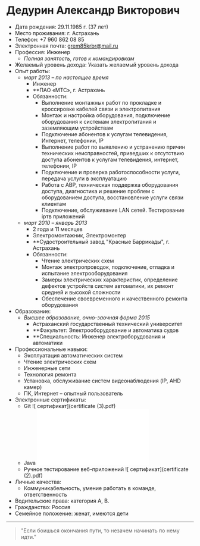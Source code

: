 # Дедурин Александр Викторович
- Дата рождения: 29.11.1985 г. (37 лет)
- Место проживания: г. Астрахань
- Телефон: +7 960 862 08 85
- Электронная почта: grem85krbr@mail.ru
- Профессия: Инженер
  - *Полная занятость, готов к командировкам*
- Желаемый уровень дохода: Указать желаемый уровень дохода
- Опыт работы:
  - *март 2013 – по настоящее время*
    - Инженер
    - **ПАО «МТС», г. Астрахань
    - Обязанности:
      - Выполнение монтажных работ по прокладке и кроссировке кабелей связи и электропитания
      - Монтаж и настройка оборудования, подключение оборудования к системам электропитания и заземляющим устройствам
      - Подключение абонентов к услугам телевидения, Интернет, телефонии, IP
      - Выполнение работ по выявлению и устранению причин технических неисправностей, приведших к отсутствию доступа абонентов к услугам телевидения, интернет, телефонии, IP
      - Подключение и проверка работоспособности услуги, передача услуги в эксплуатацию
      - Работа с АВР, техническая поддержка оборудования доступа, диагностика и решение проблем с оборудованием доступа, восстановление услуги связи клиентам
      - Подключение, обслуживание LAN сетей. Тестирование ipтв приложений
  - *март 2010 – январь 2013*
    - 2 года и 11 месяцев
    - Электромонтажник, Электромонтер
    - **Судостроительный завод "Красные Баррикады", г. Астрахань
    - Обязанности:
      - Чтение электрических схем
      - Монтаж электропроводок, подключение, отладка и испытание электрооборудования
      - Замеры электрических характеристик, определение дефектов устройств систем автоматики, их ремонт средней и высокой сложности
      - Обеспечение своевременного и качественного ремонта оборудования
- Образование:
  - *Высшее образование, очно-заочная форма 2015*
    - Астраханский государственный технический университет
    - **Факультет: Электрооборудование и автоматика судов
    - **Специальность: Инженер электроборудования и автоматики
- Профессиональные навыки:
  - Эксплуатация автоматических систем
  - Чтение электрических схем
  - Инженерные сети
  - Технология ремонта
  - Установка, обслуживание систем видеонаблюдения (IP, AHD камер)
  - ПК, Интернет – опытный пользователь
- Электронные сертификаты:
  - Git ![ сертификат](certificate (3).pdf)
  - Java ![ сертификат](certificate.pdf)
  - Ручное тестирование веб-приложений ![ сертификат](certificate (2).pdf)
- Личные качества:
  - Коммуникабельность, умение работать в команде, ответственность
- Водительские права: категория А, В.
- Гражданство: Россия
- Семейное положение: женат, имеются дети

*******
   >  "Eсли боишься окончания пути,
  >  то незачем начинать по нему идти."
